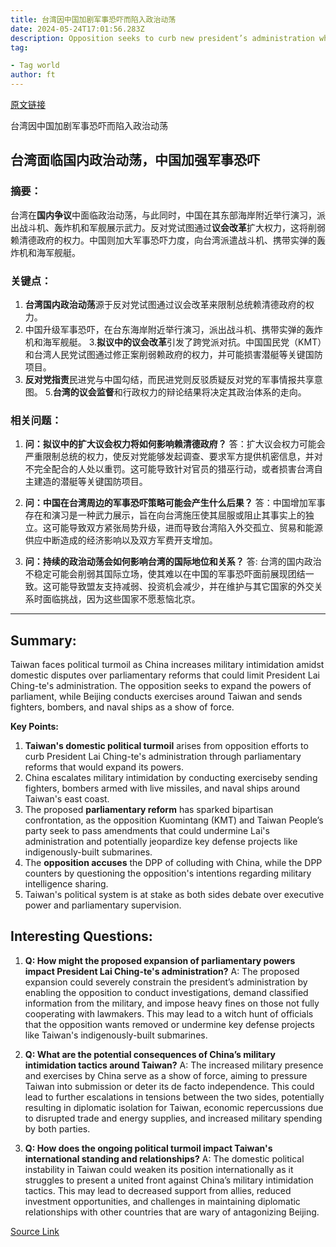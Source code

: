 ```yaml
---
title: 台湾因中国加剧军事恐吓而陷入政治动荡
date: 2024-05-24T17:01:56.283Z
description: Opposition seeks to curb new president’s administration while Beijing sends fighters, bombers and navy to patrol around island
tag: 

- Tag world
author: ft
---
```


[原文链接](https://ft.com/content/5fdb360d-bdf0-4de0-acf1-c6e17f203cd6)

台湾因中国加剧军事恐吓而陷入政治动荡

## 台湾面临国内政治动荡，中国加强军事恐吓

### 摘要：
台湾在**国内争议**中面临政治动荡，与此同时，中国在其东部海岸附近举行演习，派出战斗机、轰炸机和军舰展示武力。反对党试图通过**议会改革**扩大权力，这将削弱赖清德政府的权力。中国则加大军事恐吓力度，向台湾派遣战斗机、携带实弹的轰炸机和海军舰艇。

### 关键点：

1. **台湾国内政治动荡**源于反对党试图通过议会改革来限制总统赖清德政府的权力。
2. 中国升级军事恐吓，在台东海岸附近举行演习，派出战斗机、携带实弹的轰炸机和海军舰艇。
3.**拟议中的议会改革**引发了跨党派对抗。中国国民党（KMT）和台湾人民党试图通过修正案削弱赖政府的权力，并可能损害潜艇等关键国防项目。
4. **反对党指责**民进党与中国勾结，而民进党则反驳质疑反对党的军事情报共享意图。
5.**台湾的议会监督**和行政权力的辩论结果将决定其政治体系的走向。


### 相关问题：

1. **问：拟议中的扩大议会权力将如何影响赖清德政府？**
   答：扩大议会权力可能会严重限制总统的权力，使反对党能够发起调查、要求军方提供机密信息，并对不完全配合的人处以重罚。这可能导致针对官员的猎巫行动，或者损害台湾自主建造的潜艇等关键国防项目。

2. **问：中国在台湾周边的军事恐吓策略可能会产生什么后果？**
   答：中国增加军事存在和演习是一种武力展示，旨在向台湾施压使其屈服或阻止其事实上的独立。这可能导致双方紧张局势升级，进而导致台湾陷入外交孤立、贸易和能源供应中断造成的经济影响以及双方军费开支增加。

3. **问：持续的政治动荡会如何影响台湾的国际地位和关系？**
   答: 台湾的国内政治不稳定可能会削弱其国际立场，使其难以在中国的军事恐吓面前展现团结一致。这可能导致盟友支持减弱、投资机会减少，并在维护与其它国家的外交关系时面临挑战，因为这些国家不愿惹恼北京。

---

## Summary:
Taiwan faces political turmoil as China increases military intimidation amidst domestic disputes over parliamentary reforms that could limit President Lai Ching-te's administration. The opposition seeks to expand the powers of parliament, while Beijing conducts exercises around Taiwan and sends fighters, bombers, and naval ships as a show of force.

**Key Points:**
1. **Taiwan's domestic political turmoil** arises from opposition efforts to curb President Lai Ching-te's administration through parliamentary reforms that would expand its powers.
2. China escalates military intimidation by conducting exerciseby sending fighters, bombers armed with live missiles, and naval ships around Taiwan's east coast.
3. The proposed **parliamentary reform** has sparked bipartisan confrontation, as the opposition Kuomintang (KMT) and Taiwan People’s party seek to pass amendments that could undermine Lai's administration and potentially jeopardize key defense projects like indigenously-built submarines.
4. The **opposition accuses** the DPP of colluding with China, while the DPP counters by questioning the opposition's intentions regarding military intelligence sharing.
5. Taiwan's political system is at stake as both sides debate over executive power and parliamentary supervision.

## Interesting Questions:
1. **Q: How might the proposed expansion of parliamentary powers impact President Lai Ching-te's administration?**
   A: The proposed expansion could severely constrain the president’s administration by enabling the opposition to conduct investigations, demand classified information from the military, and impose heavy fines on those not fully cooperating with lawmakers. This may lead to a witch hunt of officials that the opposition wants removed or undermine key defense projects like Taiwan's indigenously-built submarines.

2. **Q: What are the potential consequences of China’s military intimidation tactics around Taiwan?**
   A: The increased military presence and exercises by China serve as a show of force, aiming to pressure Taiwan into submission or deter its de facto independence. This could lead to further escalations in tensions between the two sides, potentially resulting in diplomatic isolation for Taiwan, economic repercussions due to disrupted trade and energy supplies, and increased military spending by both parties.

3. **Q: How does the ongoing political turmoil impact Taiwan's international standing and relationships?**
   A: The domestic political instability in Taiwan could weaken its position internationally as it struggles to present a united front against China’s military intimidation tactics. This may lead to decreased support from allies, reduced investment opportunities, and challenges in maintaining diplomatic relationships with other countries that are wary of antagonizing Beijing.

[Source Link](https://ft.com/content/5fdb360d-bdf0-4de0-acf1-c6e17f203cd6)

